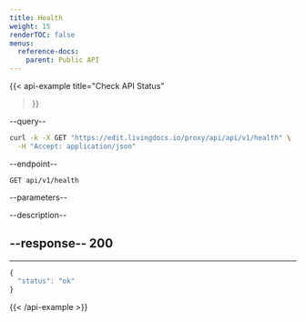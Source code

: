 ```yaml
---
title: Health
weight: 15
renderTOC: false
menus:
  reference-docs:
    parent: Public API
---
```


{{< api-example
  title="Check API Status"
>}}

--query--

```bash
curl -k -X GET "https://edit.livingdocs.io/proxy/api/api/v1/health" \
  -H "Accept: application/json"
```

--endpoint--
```
GET api/v1/health
```

--parameters--

--description--

--response--
200
---
---
```js
{
  "status": "ok"
}
```

{{< /api-example >}}
